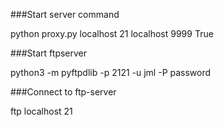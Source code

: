 ###Start server command

python proxy.py localhost 21 localhost 9999 True

###Start ftpserver

python3 -m pyftpdlib -p 2121 -u jml -P password

###Connect to ftp-server

ftp localhost 21